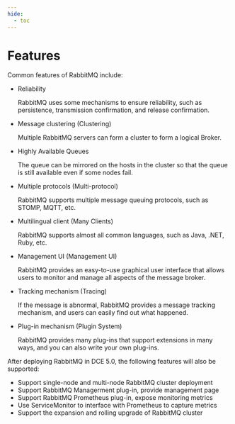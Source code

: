 ```yaml
---
hide:
  - toc
---
```


# Features

Common features of RabbitMQ include:

- Reliability

    RabbitMQ uses some mechanisms to ensure reliability, such as persistence, transmission confirmation, and release confirmation.

- Message clustering (Clustering)

    Multiple RabbitMQ servers can form a cluster to form a logical Broker.

- Highly Available Queues

    The queue can be mirrored on the hosts in the cluster so that the queue is still available even if some nodes fail.

- Multiple protocols (Multi-protocol)

    RabbitMQ supports multiple message queuing protocols, such as STOMP, MQTT, etc.

- Multilingual client (Many Clients)

    RabbitMQ supports almost all common languages, such as Java, .NET, Ruby, etc.

- Management UI (Management UI)

    RabbitMQ provides an easy-to-use graphical user interface that allows users to monitor and manage all aspects of the message broker.

- Tracking mechanism (Tracing)

    If the message is abnormal, RabbitMQ provides a message tracking mechanism, and users can easily find out what happened.

- Plug-in mechanism (Plugin System)

    RabbitMQ provides many plug-ins that support extensions in many ways, and you can also write your own plug-ins.

After deploying RabbitMQ in DCE 5.0, the following features will also be supported:

- Support single-node and multi-node RabbitMQ cluster deployment
- Support RabbitMQ Managerment plug-in, provide management page
- Support RabbitMQ Prometheus plug-in, expose monitoring metrics
- Use ServiceMonitor to interface with Prometheus to capture metrics
- Support the expansion and rolling upgrade of RabbitMQ cluster
